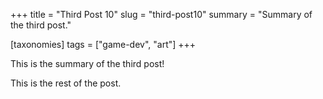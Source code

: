 +++
title = "Third Post 10"
slug = "third-post10"
summary = "Summary of the third post."

[taxonomies]
tags = ["game-dev", "art"]
+++

This is the summary of the third post!

<!-- more -->

This is the rest of the post.